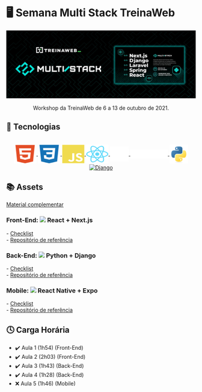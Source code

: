 # 🖥 Semana Multi Stack TreinaWeb

<div align="center">
  
  ![cover image](images/cover.png)
  
  Workshop da TreinaWeb de 6 a 13 de outubro de 2021.
  
</div>

## 🚀 Tecnologias

<div style="display: inline_block" align="center"><br>
  <a href="/HTML/html.md">
    <img align="center" alt="HTML" height="50" width="60" src="https://github.com/devicons/devicon/blob/master/icons/html5/html5-plain.svg">
    <img align="center" alt="CSS" height="50" width="60" src="https://github.com/devicons/devicon/blob/master/icons/css3/css3-plain.svg">
    <img align="center" alt="JS" height="50" width="60" src="https://github.com/devicons/devicon/blob/master/icons/javascript/javascript-plain.svg">
    <img align="center" alt="React" height="50" width="60" src="https://raw.githubusercontent.com/devicons/devicon/master/icons/react/react-original.svg">
    <img align="center" alt="NextJS" height="40" width="50" src="https://github.com/vitorhonna/vitorhonna/blob/main/assets/nextjs-white.svg">
    <img align="center" alt="Expo" height="25" width="100" src="https://github.com/vitorhonna/vitorhonna/blob/main/assets/expo-wordmark-white.svg">
    <img align="center" alt="Python" height="50" width="50" src="https://github.com/devicons/devicon/blob/master/icons/python/python-original.svg">
    <img align="center" alt="Django" height="90" width="100" src="https://cdn.jsdelivr.net/gh/devicons/devicon/icons/django/django-original.svg">    
  </a>
</div>

## 📚 Assets 

[Material complementar](https://treinaweb.notion.site/Multi-stack-02-3b8d2d382ba44d41a23f661aeb15b0ac)

### Front-End: <img style="width: 15px" src="https://cdn.jsdelivr.net/gh/devicons/devicon/icons/react/react-original.svg" /> React + Next.js

\- [Checklist](https://treinaweb.notion.site/Semana-Multi-Stack-Front-End-02448c456ce6440aa49d54c190938b98)\
\- [Repositório de referência](https://github.com/treinaweb/treinaweb-workshop-multistack-react)

### Back-End: <img style="width: 18px" src="https://cdn.jsdelivr.net/gh/devicons/devicon/icons/python/python-original.svg" /> Python + Django

\- [Checklist](https://treinaweb.notion.site/Semana-Multi-Stack-Django-831febc8cda7430bbbe0481117def5ab)\
\- [Repositório de referência](https://github.com/treinaweb/treinaweb-workshop-multistack-python)

### Mobile: <img style="width: 15px" src="https://cdn.jsdelivr.net/gh/devicons/devicon/icons/react/react-original.svg" /> React Native + Expo

\- [Checklist](https://treinaweb.notion.site/Semana-Multi-Stack-Mobile-c6ec8daaadb942a3add19eb104a1dccc)\
\- [Repositório de referência](https://github.com/treinaweb/treinaweb-workshop-multistack-react-native)

## 🕓 Carga Horária

- ✔️ Aula 1 (1h54) (Front-End)
- ✔️ Aula 2 (2h03) (Front-End)
- ✔️ Aula 3 (1h43) (Back-End)
- ✔️ Aula 4 (1h28) (Back-End)
- ❌ Aula 5 (1h46) (Mobile)
